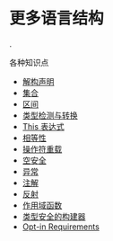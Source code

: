 # 更多语言结构

.

各种知识点

- [解构声明](multi-declarations.md)
- [集合](collections.md)
- [区间](ranges.md)
- [类型检测与转换](typecasts.md)
- [This 表达式](this-expressions.md)
- [相等性](equality.md)
- [操作符重载](operator-overloading.md)
- [空安全](null-safety.md)
- [异常](exceptions.md)
- [注解](annotations.md)
- [反射](reflection.md)
- [作用域函数](scope-functions.md)
- [类型安全的构建器](type-safe-builders.md)
- [Opt-in Requirements](opt-in-requirements.md)
